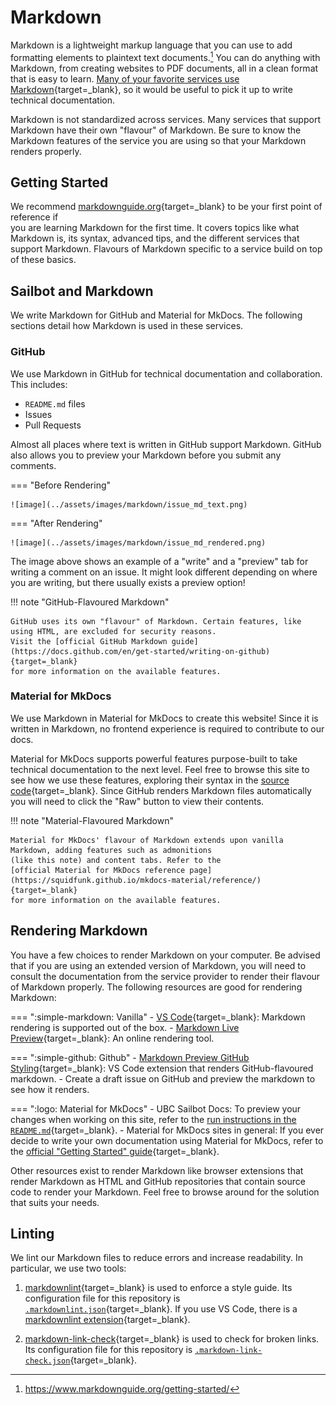 # Markdown

Markdown is a lightweight markup language that you can use to add formatting elements to plaintext text documents.[^1]
You can do anything with Markdown, from creating websites to PDF documents, all in a clean format that is easy to
learn. [Many of your favorite services use Markdown](https://www.markdownguide.org/tools/){target=_blank}, so it would
be useful to pick it up to write technical documentation.

Markdown is not standardized across services. Many services that support Markdown have their
own "flavour" of Markdown. Be sure to know the Markdown features of the service
you are using so that your Markdown renders properly.

## Getting Started

We recommend [markdownguide.org](https://www.markdownguide.org/){target=_blank} to be your first point of reference if\
you are learning Markdown for the first time. It covers topics like what Markdown is, its syntax, advanced tips, and the
different services that support Markdown. Flavours of Markdown specific to a service build on top of these basics.

## Sailbot and Markdown

We write Markdown for GitHub and Material for MkDocs. The following sections
detail how Markdown is used in these services.

### GitHub

We use Markdown in GitHub for technical documentation and collaboration. This includes:

- `README.md` files
- Issues
- Pull Requests

Almost all places where text is written in GitHub support Markdown. GitHub also allows you to preview
your Markdown before you submit any comments.

=== "Before Rendering"

    ![image](../assets/images/markdown/issue_md_text.png)

=== "After Rendering"

    ![image](../assets/images/markdown/issue_md_rendered.png)

The image above shows an example of a "write" and a "preview" tab for writing a comment on an issue. It might look
different depending on where you are writing, but there usually exists a preview option!

!!! note "GitHub-Flavoured Markdown"

    GitHub uses its own "flavour" of Markdown. Certain features, like using HTML, are excluded for security reasons.
    Visit the [official GitHub Markdown guide](https://docs.github.com/en/get-started/writing-on-github){target=_blank}
    for more information on the available features.

### Material for MkDocs

We use Markdown in Material for MkDocs to create this website! Since it is written in Markdown, no frontend
experience is required to contribute to our docs.

Material for MkDocs supports powerful features purpose-built to take technical documentation to the next level.
Feel free to browse this site to see how we use these features, exploring their syntax in the
[source code](https://github.com/UBCSailbot/docs/tree/main/docs){target=_blank}. Since GitHub renders Markdown files automatically
you will need to click the "Raw" button to view their contents.

!!! note "Material-Flavoured Markdown"

    Material for MkDocs' flavour of Markdown extends upon vanilla Markdown, adding features such as admonitions 
    (like this note) and content tabs. Refer to the
    [official Material for MkDocs reference page](https://squidfunk.github.io/mkdocs-material/reference/){target=_blank}
    for more information on the available features.

## Rendering Markdown

You have a few choices to render Markdown on your computer.
Be advised that if you are using an extended version of Markdown, you will
need to consult the documentation from the service provider to render their flavour of Markdown properly. The following
resources are good for rendering Markdown:

=== ":simple-markdown: Vanilla"
    - [VS Code](https://code.visualstudio.com/docs/languages/markdown#_markdown-preview){target=_blank}: Markdown
    rendering is supported
    out of the box.
    - [Markdown Live Preview](https://markdownlivepreview.com/){target=_blank}: An online rendering tool.

=== ":simple-github: Github"
    - [Markdown Preview GitHub Styling](https://marketplace.visualstudio.com/items?itemName=bierner.markdown-preview-github-styles){target=_blank}:
    VS Code extension that renders GitHub-flavoured markdown.
    - Create a draft issue on GitHub and preview the markdown to see how it renders.

=== ":logo: Material for MkDocs"
    - UBC Sailbot Docs: To preview your changes when working on this site,
    refer to the [run instructions in the `README.md`](https://github.com/UBCSailbot/docs#run){target=_blank}.
    - Material for MkDocs sites in general: If you ever decide to write your own documentation using Material for MkDocs,
    refer to the [official "Getting Started" guide](https://squidfunk.github.io/mkdocs-material/getting-started/){target=_blank}.

Other resources exist to render Markdown like browser extensions that render Markdown as HTML and GitHub repositories
that contain source code to render your Markdown. Feel free
to browse around for the solution that suits your needs.

## Linting

We lint our Markdown files to reduce errors and increase readability. In particular, we use two tools:

1. [markdownlint](https://github.com/DavidAnson/markdownlint){target=_blank} is
used to enforce a style guide. Its configuration file for this repository is [`.markdownlint.json`](https://github.com/UBCSailbot/docs/blob/main/.markdownlint.json){target=_blank}.
If you use VS Code, there is a [markdownlint extension](https://marketplace.visualstudio.com/items?itemName=DavidAnson.vscode-markdownlint){target=_blank}.

2. [markdown-link-check](https://github.com/tcort/markdown-link-check){target=_blank} is
used to check for broken links. Its configuration file for this repository is [`.markdown-link-check.json`](https://github.com/UBCSailbot/docs/blob/main/.markdown-link-check.json){target=_blank}.

[^1]: <https://www.markdownguide.org/getting-started/>

